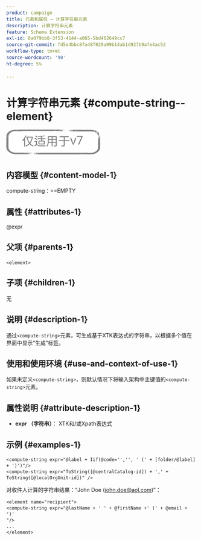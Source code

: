 ```yaml
---
product: campaign
title: 元素和属性 — 计算字符串元素
description: 计算字符串元素
feature: Schema Extension
exl-id: 8a079bb8-3f53-4144-a065-5bd402649cc7
source-git-commit: fd5e4bbc87a48f029a09b14ab1d927b9afe4ac52
workflow-type: tm+mt
source-wordcount: '90'
ht-degree: 5%

---
```


# 计算字符串元素 {#compute-string--element}

![](../../../assets/v7-only.svg)

## 内容模型 {#content-model-1}

compute-string：==EMPTY

## 属性 {#attributes-1}

@expr

## 父项 {#parents-1}

`<element>`

## 子项 {#children-1}

无

## 说明 {#description-1}

通过`<compute-string>`元素，可生成基于XTK表达式的字符串，以根据多个值在界面中显示“生成”标签。

## 使用和使用环境 {#use-and-context-of-use-1}

如果未定义`<compute-string>`，则默认情况下将输入架构中主键值的`<compute-string>`元素。

## 属性说明 {#attribute-description-1}

* **expr （字符串）**： XTK和/或Xpath表达式

## 示例 {#examples-1}

```
<compute-string expr="@label + Iif(@code='','', ' (' + [folder/@label] + ')')"/>  
<compute-string expr="ToString([@centralCatalog-id]) + ',' + ToString([@localOrgUnit-id])" />
```

对收件人计算的字符串结果：“John Doe (john.doe@aol.com)”：

```
<element name="recipient">
<compute-string expr="@lastName + ' ' + @firstName +' (' + @email + ')'
"/>
...
</element>
```

